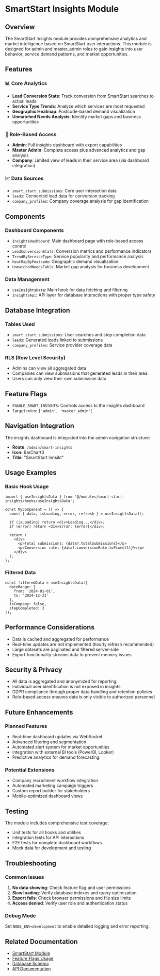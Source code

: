 # SmartStart Insights Module

## Overview

The SmartStart Insights module provides comprehensive analytics and market intelligence based on SmartStart user interactions. This module is designed for admin and master_admin roles to gain insights into user behavior, service demand patterns, and market opportunities.

## Features

### 📊 **Core Analytics**
- **Lead Conversion Stats**: Track conversion from SmartStart searches to actual leads
- **Service Type Trends**: Analyze which services are most requested
- **Geographic Heatmap**: Postcode-based demand visualization
- **Unmatched Needs Analysis**: Identify market gaps and business opportunities

### 🎯 **Role-Based Access**
- **Admin**: Full insights dashboard with export capabilities
- **Master Admin**: Complete access plus advanced analytics and gap analysis
- **Company**: Limited view of leads in their service area (via dashboard integration)

### 📈 **Data Sources**
- `smart_start_submissions`: Core user interaction data
- `leads`: Connected lead data for conversion tracking
- `company_profiles`: Company coverage analysis for gap identification

## Components

### Dashboard Components
- `InsightsDashboard`: Main dashboard page with role-based access control
- `LeadConversionStats`: Conversion metrics and performance indicators
- `TrendByServiceType`: Service popularity and performance analysis
- `HeatMapByPostcode`: Geographic demand visualization
- `UnmatchedNeedsTable`: Market gap analysis for business development

### Data Management
- `useInsightsData`: Main hook for data fetching and filtering
- `insightsApi`: API layer for database interactions with proper type safety

## Database Integration

### Tables Used
- `smart_start_submissions`: User searches and step completion data
- `leads`: Generated leads linked to submissions
- `company_profiles`: Service provider coverage data

### RLS (Row Level Security)
- Admins can view all aggregated data
- Companies can view submissions that generated leads in their area
- Users can only view their own submission data

## Feature Flags

- `ENABLE_SMART_INSIGHTS`: Controls access to the insights dashboard
- Target roles: `['admin', 'master_admin']`

## Navigation Integration

The insights dashboard is integrated into the admin navigation structure:
- **Route**: `/admin/smart-insights`
- **Icon**: BarChart3
- **Title**: "SmartStart Innsikt"

## Usage Examples

### Basic Hook Usage
```tsx
import { useInsightsData } from '@/modules/smart-start-insights/hooks/useInsightsData';

const MyComponent = () => {
  const { data, isLoading, error, refresh } = useInsightsData();
  
  if (isLoading) return <div>Loading...</div>;
  if (error) return <div>Error: {error}</div>;
  
  return (
    <div>
      <p>Total submissions: {data?.totalSubmissions}</p>
      <p>Conversion rate: {data?.conversionRate.toFixed(1)}%</p>
    </div>
  );
};
```

### Filtered Data
```tsx
const filteredData = useInsightsData({
  dateRange: { 
    from: '2024-01-01', 
    to: '2024-12-31' 
  },
  isCompany: false,
  stepCompleted: 3
});
```

## Performance Considerations

- Data is cached and aggregated for performance
- Real-time updates are not implemented (hourly refresh recommended)
- Large datasets are paginated and filtered server-side
- Export functionality streams data to prevent memory issues

## Security & Privacy

- All data is aggregated and anonymized for reporting
- Individual user identification is not exposed in insights
- GDPR compliance through proper data handling and retention policies
- Role-based access ensures data is only visible to authorized personnel

## Future Enhancements

### Planned Features
- Real-time dashboard updates via WebSocket
- Advanced filtering and segmentation
- Automated alert system for market opportunities
- Integration with external BI tools (PowerBI, Looker)
- Predictive analytics for demand forecasting

### Potential Extensions
- Company recruitment workflow integration
- Automated marketing campaign triggers
- Custom report builder for stakeholders
- Mobile-optimized dashboard views

## Testing

The module includes comprehensive test coverage:
- Unit tests for all hooks and utilities
- Integration tests for API interactions
- E2E tests for complete dashboard workflows
- Mock data for development and testing

## Troubleshooting

### Common Issues

1. **No data showing**: Check feature flag and user permissions
2. **Slow loading**: Verify database indexes and query optimization
3. **Export fails**: Check browser permissions and file size limits
4. **Access denied**: Verify user role and authentication status

### Debug Mode
Set `NODE_ENV=development` to enable detailed logging and error reporting.

## Related Documentation

- [SmartStart Module](../smart-start/README.md)
- [Feature Flags Usage](../../docs/feature-flags-usage.md)
- [Database Schema](../../docs/database-schema.md)
- [API Documentation](../../docs/api-documentation.md)